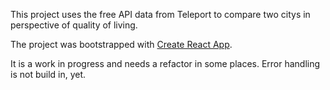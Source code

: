 This project uses the free API data from Teleport to compare two citys in perspective of quality of living.

The project was bootstrapped with [Create React App](https://github.com/facebookincubator/create-react-app).

It is a work in progress and needs a refactor in some places.
Error handling is not build in, yet.
